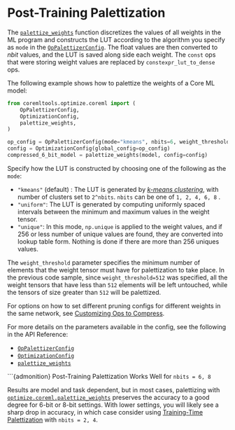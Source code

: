 # Post-Training Palettization

The [`palettize_weights`](https://apple.github.io/coremltools/source/coremltools.optimize.coreml.post_training_quantization.html#coremltools.optimize.coreml.palettize_weights) function discretizes the values of all weights in the ML program and constructs the LUT according to the algorithm you specify as `mode` in the [`OpPalettizerConfig`](https://apple.github.io/coremltools/source/coremltools.optimize.coreml.config.html#coremltools.optimize.coreml.OpPalettizerConfig). The float values are then converted to _nbit_ values, and the LUT is saved along side each weight. The `const` ops that were storing weight values are replaced by `constexpr_lut_to_dense` ops.

The following example shows how to palettize the weights of a Core ML model: 

```python
from coremltools.optimize.coreml import (
    OpPalettizerConfig,
    OptimizationConfig,
    palettize_weights,
)

op_config = OpPalettizerConfig(mode="kmeans", nbits=6, weight_threshold=512)
config = OptimizationConfig(global_config=op_config)
compressed_6_bit_model = palettize_weights(model, config=config)
```

Specify how the LUT is constructed by choosing one of the following as the `mode`:

- `"kmeans"` (default) : The LUT is generated by [_k-means clustering_](https://en.wikipedia.org/wiki/K-means_clustering), with number of clusters set to `2^nbits`. `nbits` can be one of `1, 2, 4, 6, 8` . 
- `"uniform"`: The LUT is generated by computing uniformly spaced intervals between the minimum and maximum values in the weight tensor.  
- `"unique"`: In this mode, `np.unique` is applied to the weight values, and if 256 or less number of unique values are found, they are converted into lookup table form. Nothing is done if there are more than 256 uniques values. 

The `weight_threshold` parameter specifies the minimum number of elements that the weight tensor must have for palettization to take place. In the previous code sample, since `weight_threshold=512` was specified, all the weight tensors that have less than `512` elements will be left untouched, while the tensors of size greater than `512` will be palettized.

For options on how to set different pruning configs for different weights in the same network, see  [Customizing Ops to Compress](optimizecoreml-api-overview.md#customizing-ops-to-compress).

For more details on the parameters available in the config, see the following in the API Reference:

- [`OpPalettizerConfig`](https://apple.github.io/coremltools/source/coremltools.optimize.coreml.config.html#coremltools.optimize.coreml.OpPalettizerConfig)
- [`OptimizationConfig`](https://apple.github.io/coremltools/source/coremltools.optimize.coreml.config.html#coremltools.optimize.coreml.OptimizationConfig)
- [`palettize_weights`](https://apple.github.io/coremltools/source/coremltools.optimize.coreml.post_training_quantization.html#coremltools.optimize.coreml.palettize_weights)

```{admonition} Post-Training Palettization Works Well for `nbits = 6, 8`

Results are model and task dependent, but in most cases, palettizing with [`optimize.coreml.palettize_weights`](https://apple.github.io/coremltools/source/coremltools.optimize.coreml.post_training_quantization.html#coremltools.optimize.coreml.palettize_weights) preserves the accuracy to a good degree for 6-bit or 8-bit settings. With lower settings, you will likely see a sharp drop in accuracy, in which case consider using [Training-Time Palettization](training-time-palettization) with `nbits = 2, 4`.

```

